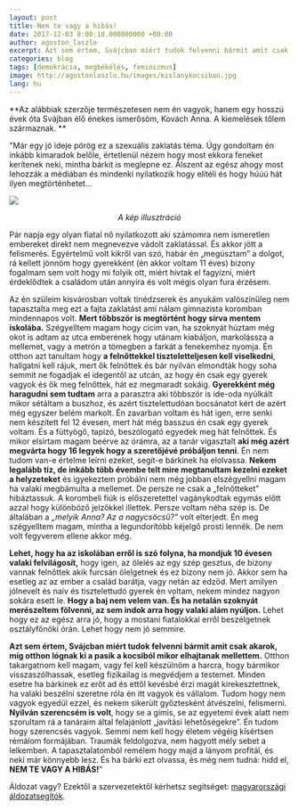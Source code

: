 ```yaml
---
layout: post
title: Nem te vagy a hibás!
date: 2017-12-03 8:00:18.000000000 +00:00
author: agoston_laszlo
excerpt: Azt sem értem, Svájcban miért tudok felvenni bármit amit csak akarok, míg otthon lógnak ki a pasik a kocsiból mikor elhajtanak mellettem. Otthon takargatnom kell magam, vagy fel kell készülnöm a harcra, hogy bármikor visszaszólhassak, esetleg fizikailag is megvédjem a testemet. 
categories: blog
tags: [demokrácia, megbékélés, feminizmus]
image: http://agostonlaszlo.hu/images/kislanykocsiban.jpg
lang: hu
---
```

**Az alábbiak szerzője természetesen nem én vagyok, hanem egy hosszú évek óta Svájban élő énekes ismerősöm, Kovách Anna. A kiemelések tőlem származnak. **

"Már egy jó ideje pörög ez a szexuális zaklatás téma. Úgy gondoltam én inkább kimaradok belőle, értetlenül nézem hogy most ekkora feneket kerítenek neki, mintha bárkit is meglepne ez. Álszent az egész ahogy most lehozzák a médiában és mindenki nyilatkozik hogy elítéli és hogy húúú hát ilyen megtörténhetet...


![](http://agostonlaszlo.hu/images/kislanykocsiban.jpg)
<center><i> A kép illusztráció</i></center>

Pár napja egy olyan fiatal nő nyilatkozott aki számomra nem ismeretlen embereket direkt nem megnevezve vádolt zaklatással. És akkor jött a felismerés. Egyértelmű volt kikről van szó, habár én „megúsztam” a dolgot, rá kellett jönnöm hogy gyerekként (én akkor voltam 11 éves) bizony fogalmam sem volt hogy mi folyik ott, miért hívtak el fagyizni, miért érdeklődtek a családom után annyira és volt mégis olyan fura érzésem.

Az én szüleim kisvárosban voltak tinédzserek és anyukám valószínűleg nem tapasztalta meg ezt a fajta zaklatást ami nálam gimnazista koromban mindennapos volt. **Mert többször is megtörtént hogy sírva mentem iskolába.** Szégyelltem magam hogy cicim van, ha szoknyát húztam még okot is adtam az utca emberének hogy utánam kiabáljon, markolássza a mellemet, vagy a metrón a tömegben a farkát a fenekemhez nyomja. Én otthon azt tanultam hogy **a felnőttekkel tiszteletteljesen kell viselkedni**, hallgatni kell rájuk, mert ők felnőttek és bár nyilván elmondták hogy soha semmit ne fogadjak el idegentől az utcán, az hogy én csak egy gyerek vagyok és ők meg felnőttek, hát ez megmaradt sokáig. **Gyerekként még haragudni sem tudtam** arra a parasztra aki többször is ide-oda nyúlkált mikor sétáltam a buszhoz, és azért tisztelettudóan bocsánatot kért de azért még egyszer belém markolt. Én zavarban voltam és hát igen, erre senki nem készített fel 12 évesen, mert hát még basszus én csak egy gyerek voltam. És a füttyögő, tapizó, beszólogató egyedek meg hát felnőttek. És mikor elsírtam magam beérve az órámra, az a tanár vígasztalt **aki még azért megvárta hogy 16 legyek hogy a szeretőjévé próbáljon tenni**.
Én nem tudom van-e értelme leírni ezeket, segít-e bárkinek ha elolvassa. **Nekem legalább tíz, de inkább több évembe telt mire megtanultam kezelni ezeket a helyzeteket** és igyekeztem próbálni nem még jobban elszégyellni magam ha valaki megbámulta a mellemet. De persze ne csak a „felnőtteket” hibáztassuk. A korombeli fiúk is előszeretettel vagánykodtak egymás előtt azzal hogy különböző jelzőkkel illettek. Persze voltam néha szép is. De általában a *„melyik Anna? Az a nagycsöcsű?”* volt elterjedt. Én meg szégyelltem magam, mintha a legundorítóbb kéjelgő prosti lennék. De nem volt fegyverem ellene akkor még.

**Lehet, hogy ha az iskolában erről is szó folyna, ha mondjuk 10 évesen valaki felvilágosít,** hogy igen, az ölelés az egy szép gesztus, de bizony vannak felnőttek akik furcsán ölelgetnek és ez bizony nem jó. Akkor sem ha esetleg az az ember a család barátja, vagy netán az edződ. Mert amilyen jólnevelt és naív és tisztelettudó gyerek én voltam, nekem mindez nagyon sokára esett le. **Hogy a baj nem velem van. És ha netalán szoknyát merészeltem fölvenni, az sem indok arra hogy valaki alám nyúljon.** Lehet hogy ez az egész arra jó, hogy a mostani fiatalokkal erről beszélgetnek osztályfőnöki órán. Lehet hogy nem jó semmire. 

**Azt sem értem, Svájcban miért tudok felvenni bármit amit csak akarok, míg otthon lógnak ki a pasik a kocsiból mikor elhajtanak mellettem.** Otthon takargatnom kell magam, vagy fel kell készülnöm a harcra, hogy bármikor visszaszólhassak, esetleg fizikailag is megvédjem a testemet. Minden esetre ha bárkinek ez erőt ad és ettől kevésbé érzi magát kirekesztettnek, ha valaki beszélni szeretne róla én itt vagyok és vállalom. Tudom hogy nem vagyok egyedül ezzel, és nekem sikerült győztesként átvészelni, felismerni. **Nyilván szerencsém is volt**, hogy se a gimis, se az egyetemi évek alatt nem szorultam rá a tanáraim által felajánlott „javítási lehetőségekre”. Én tudom hogy szerencsés vagyok. Semmi nem kell hogy életem végéig kísértsen rémálom formájában. Traumák feldolgozva, nem hagyott mély sebet a lelkemben. A tapasztalatomból remélem hogy majd a lányom profitál, és neki már könnyebb lesz. És ha bárki ezt olvassa, és még nem tudná: hidd el, **NEM TE VAGY A HIBÁS!**"

Áldozat vagy? Ezektől a szervezetektől kérhetsz segítséget: [magyarországi áldozatsegítók](http://agostonlaszlo.hu/blog/aldozat/).
